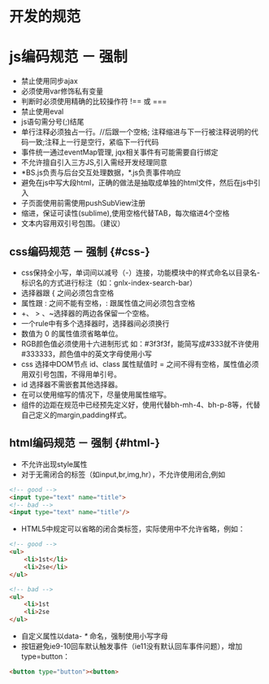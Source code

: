 # 开发的规范

# js编码规范 － 强制

* 禁止使用同步ajax
* 必须使用var修饰私有变量
* 判断时必须使用精确的比较操作符 !== 或 ===
* 禁止使用eval
* js语句需分号\(;\)结尾
* 单行注释必须独占一行。//后跟一个空格; 注释缩进与下一行被注释说明的代码一致;注释上一行是空行，紧临下一行代码
* 事件统一通过eventMap管理, jqx相关事件有可能需要自行绑定
* 不允许擅自引入三方JS,引入需经开发经理同意
* \*BS.js负责与后台交互处理数据，\*.js负责事件响应
* 避免在js中写大段html，正确的做法是抽取成单独的html文件，然后在js中引入
* 子页面使用前需使用pushSubView注册
* 缩进，保证可读性\(sublime\),使用空格代替TAB，每次缩进4个空格
* 文本内容用双引号包围。（建议）

## css编码规范 － 强制 {#css-}

* css保持全小写，单词间以减号（-）连接，功能模块中的样式命名以目录名-标识名的方式进行标注（如：gnlx-index-search-bar）
* 选择器跟 { 之间必须包含空格
* 属性跟 : 之间不能有空格，: 跟属性值之间必须包含空格
* +、
  &gt;
  、~选择器的两边各保留一个空格。
* 一个rule中有多个选择器时，选择器间必须换行
* 数值为 0 的属性值须省略单位。
* RGB颜色值必须使用十六进制形式 如：\#3f3f3f，能简写成\#333就不许使用 \#333333，颜色值中的英文字母使用小写
* css 选择中DOM节点 id、class 属性赋值时 = 之间不得有空格，属性值必须用双引号包围，不得用单引号。
* id 选择器不需嵌套其他选择器。
* 在可以使用缩写的情况下，尽量使用属性缩写。
* 组件的边距在规范中已经预先定义好，使用代替bh-mh-4、bh-p-8等，代替自己定义的margin,padding样式。

## html编码规范 － 强制 {#html-}

* 不允许出现style属性
* 对于无需闭合的标签（如input,br,img,hr），不允许使用闭合,例如

```html
<!-- good -->
<input type="text" name="title">
<!-- bad -->
<input type="text" name="title"/>
```

* HTML5中规定可以省略的闭合类标签，实际使用中不允许省略，例如：

```html
<!-- good -->
<ul>
    <li>1st</li>
    <li>2se</li>
</ul>

<!-- bad -->
<ul>
    <li>1st
    <li>2se
</ul>
```

* 自定义属性以data-
  _\*_
  命名，强制使用小写字母
* 按钮避免ie9-10回车默认触发事件（ie11没有默认回车事件问题），增加type=button：

```html
<button type="button"><button>
```



